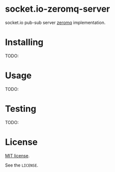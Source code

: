 # socket.io-zeromq-server

socket.io pub-sub server [zeromq](http://zeromq.or) implementation.


# Installing

TODO:


# Usage

TODO:


# Testing

TODO:


# License

[MIT license](http://www.opensource.org/licenses/mit-license.php).

See the `LICENSE`.
